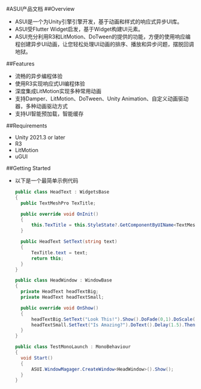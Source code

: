 #ASUI产品文档
##Overview
- ASUI是一个为Unity引擎引擎开发，基于动画和样式的响应式异步UI库。
- ASUI受Flutter Widget启发，基于Widget构建UI元素。
- ASUI充分利用R3和LitMotion、DoTween的提供的功能，方便的使用响应编程创建异步UI动画，让您轻松处理UI动画的排序、播放和异步问题，摆脱回调地狱。

##Features
- 流畅的异步编程体验
- 使用R3实现响应式UI编程体验
- 深度集成LitMotion实现多种常用动画
- 支持Damper、LitMotion、DoTween、Unity Animation、自定义动画驱动器，多种动画驱动方式
- 支持UI智能预加载，智能缓存

##Requirements
- Unity 2021.3 or later
- R3
- LitMotion
- uGUI

##Getting Started
- 以下是一个最简单示例代码
  ```csharp
  public class HeadText : WidgetsBase
  { 
    public TextMeshPro TexTitle;

    public override void OnInit()
    {
        this.TexTitle = this.StyleState?.GetComponentByUIName<TextMeshPro>("Tex_Title");
    }

    public HeadText SetText(string text)
    {
        TexTitle.text = text;
        return this;
    }
  }

  public class HeadWindow : WindowBase
  { 
    private HeadText headTextBig;
    private HeadText headTextSmall;

    public override void OnShow()
    {
        headTextBig.SetText("Look This!").Show().DoFade(0,1).DoScale(0.3,2);
        headTextSmall.SetText("Is Amazing?").DoText().Delay(1.5).Then().DoText("Yes!I Know!");
    }
  }
  
  public class TestMonoLaunch : MonoBehaviour
  {
    void Start()
    {
        ASUI.WindowMagager.CreateWindow<HeadWindow>().Show();
    }
  }
  ```


















  ```
